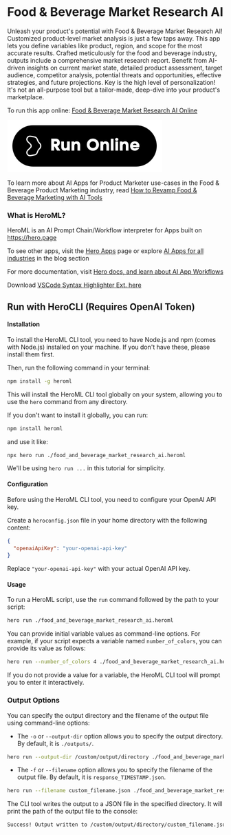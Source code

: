 # Food & Beverage Market Research AI

Unleash your product's potential with Food & Beverage Market Research AI! Customized product-level market analysis is just a few taps away. This app lets you define variables like product, region, and scope for the most accurate results. Crafted meticulously for the food and beverage industry, outputs include a comprehensive market research report. Benefit from AI-driven insights on current market state, detailed product assessment, target audience, competitor analysis, potential threats and opportunities, effective strategies, and future projections. Key is the high level of personalization! It's not an all-purpose tool but a tailor-made, deep-dive into your product's marketplace.

To run this app online: [Food & Beverage Market Research AI Online](https://hero.page/app/food-and-beverage-market-research-ai-customized-product-level-market-analysis/HMFfqEd3jVQ3OikFoXtT)

[![Run Food & Beverage Market Research AI Online](/assets/run.svg)](https://hero.page/app/food-and-beverage-market-research-ai-customized-product-level-market-analysis/HMFfqEd3jVQ3OikFoXtT)

To learn more about AI Apps for Product Marketer use-cases in the Food & Beverage Product Marketing industry, read [How to Revamp Food & Beverage Marketing with AI Tools](https://hero.page/blog/ai/food-and-beverage-product-marketing/how-to-revamp-food-and-beverage-marketing-with-ai-tools/170882)

### What is HeroML?
HeroML is an AI Prompt Chain/Workflow interpreter for Apps built on https://hero.page 

To see other apps, visit the [Hero Apps](https://hero.page/apps) page or explore [AI Apps for all industries](https://hero.page/blog) in the blog section

For more documentation, visit [Hero docs, and learn about AI App Workflows](https://hero.page/tutorials/introduction-to-heroml)

Download [VSCode Syntax Highlighter Ext. here](https://marketplace.visualstudio.com/items?itemName=hero-page.heroml)

## Run with HeroCLI (Requires OpenAI Token)

#### Installation

To install the HeroML CLI tool, you need to have Node.js and npm (comes with Node.js) installed on your machine. If you don't have these, please install them first. 

Then, run the following command in your terminal:

```bash
npm install -g heroml
```

This will install the HeroML CLI tool globally on your system, allowing you to use the `hero` command from any directory.

If you don't want to install it globally, you can run:

```bash
npm install heroml
```

and use it like:

```bash
npx hero run ./food_and_beverage_market_research_ai.heroml
```

We'll be using `hero run ...` in this tutorial for simplicity.

#### Configuration

Before using the HeroML CLI tool, you need to configure your OpenAI API key. 

Create a `heroconfig.json` file in your home directory with the following content:

```json
{
  "openaiApiKey": "your-openai-api-key"
}
```

Replace `"your-openai-api-key"` with your actual OpenAI API key.

#### Usage

To run a HeroML script, use the `run` command followed by the path to your script:

```bash
hero run ./food_and_beverage_market_research_ai.heroml
```

You can provide initial variable values as command-line options. For example, if your script expects a variable named `number_of_colors`, you can provide its value as follows:

```bash
hero run --number_of_colors 4 ./food_and_beverage_market_research_ai.heroml
```

If you do not provide a value for a variable, the HeroML CLI tool will prompt you to enter it interactively.

### Output Options

You can specify the output directory and the filename of the output file using command-line options:

- The `-o` or `--output-dir` option allows you to specify the output directory. By default, it is `./outputs/`.

```bash
hero run --output-dir /custom/output/directory ./food_and_beverage_market_research_ai.heroml
```

- The `-f` or `--filename` option allows you to specify the filename of the output file. By default, it is `response_TIMESTAMP.json`.

```bash
hero run --filename custom_filename.json ./food_and_beverage_market_research_ai.heroml
```

The CLI tool writes the output to a JSON file in the specified directory. It will print the path of the output file to the console:

```bash
Success! Output written to /custom/output/directory/custom_filename.json
```

